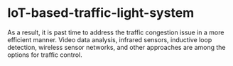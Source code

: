# IoT-based-traffic-light-system
As a result,  it is past time to address the traffic congestion issue in a more efficient manner. Video data  analysis, infrared sensors, inductive loop detection, wireless sensor networks, and other  approaches are among the options for traffic control.
